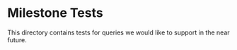 # Milestone Tests
This directory contains tests for queries we would like to support in the near future.